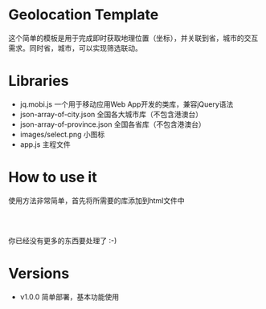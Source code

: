 <h1>Geolocation Template</h1>
<p>这个简单的模板是用于完成即时获取地理位置（坐标），并关联到省，城市的交互需求。同时省，城市，可以实现筛选联动。<p>

<h1>Libraries</h1>
<ul>
  <li>jq.mobi.js 一个用于移动应用Web App开发的类库，兼容jQuery语法</li>
  <li>json-array-of-city.json 全国各大城市库（不包含港澳台）</li>
  <li>json-array-of-province.json 全国各省库（不包含港澳台）</li>
  <li>images/select.png 小图标</li>
  <li>app.js 主程文件</li>
</ul>

<h1>How to use it</h1>
<p>使用方法非常简单，首先将所需要的库添加到html文件中</p>
<pre>
<!--

style : 
  <link rel='stylesheet' type='text/css' href='css/style.css' />

Javascript :
  <script src="lib/jq.mobi.min.js"></script>
  <script type='text/javascript' language='javascript' src="js/app.js"></script>

-->
</pre>
<p>然后在body中添加必要的元素<p>
<pre>
<!--

  <div id=pop-msg>
    <p>正在获取</p><p>当前地理信息...</p>
  </div>

  <div id=select-form>

    <div id=provinceValue class=selectValue>
      <a>加载中...</a>
      <select id=province>
        <option>请选择省份</option>
      </select>
    </div>

    <div id=cityValue class=selectValue>
      <a>加载中...</a>
      <select id=city>
        <option id=city_val value=0>请选择城市</option>
      </select>
    </div>

  </div>

-->

<!-- 作为调试用，获取当前地理位置的latitude 以及 longitude  
  <input id=applat style=display:none  type=text value=<?php echo substr($_GET[latitude],0,8) ?>  placeholder=app-lat/>
  <input id=applng style=display:none  type=text value=<?php echo substr($_GET[longitude],0,8).substr($_GET[longtitude],0,8) ?>  placeholder=app-lng/>
-->

</pre>
<p>你已经没有更多的东西要处理了 :-) </p>
<h1>Versions</h1>
<ul>
  <li>v1.0.0 简单部署，基本功能使用</li>
</ul>
